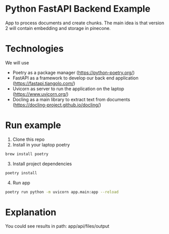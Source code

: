 # Python FastAPI Backend Example
App to process documents and create chunks. The main idea is that version 2 will contain embedding and storage in pinecone.

# Technologies
We will use
- Poetry as a package manager (https://python-poetry.org/)
- FastAPI as a framework to develop our back end application (https://fastapi.tiangolo.com/)
- Uvicorn as server to run the application on the laptop (https://www.uvicorn.org/)
- Docling as a main library to extract text from documents (https://docling-project.github.io/docling/)

# Run example
1. Clone this repo
2. Install in your laptop poetry
```bash
brew install poetry
```
3. Install project dependencies
```bash
poetry install
```
4. Run app
```bash
poetry run python -m uvicorn app.main:app --reload
```

# Explanation
You could see results in path: app/api/files/output